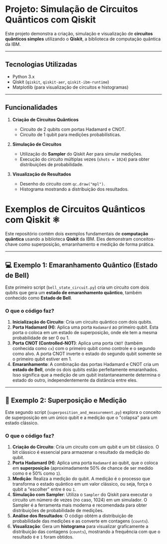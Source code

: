 # Projeto: Simulação de Circuitos Quânticos com Qiskit

Este projeto demonstra a criação, simulação e visualização de **circuitos quânticos simples** utilizando o **Qiskit**, a biblioteca de computação quântica da IBM.

---

## Tecnologias Utilizadas

- Python 3.x  
- Qiskit (`qiskit`, `qiskit-aer`, `qiskit-ibm-runtime`)  
- Matplotlib (para visualização de circuitos e histogramas)

---

## Funcionalidades

1. **Criação de Circuitos Quânticos**  
   - Circuito de 2 qubits com portas Hadamard e CNOT.  
   - Circuito de 1 qubit para medições probabilísticas.

2. **Simulação de Circuitos**  
   - Utilização do **Sampler** do Qiskit Aer para simular medições.  
   - Execução do circuito múltiplas vezes (`shots = 1024`) para obter distribuições de probabilidade.

3. **Visualização de Resultados**  
   - Desenho do circuito com `qc.draw("mpl")`.  
   - Histograma mostrando a distribuição dos resultados.


# Exemplos de Circuitos Quânticos com Qiskit ⚛️

Este repositório contém dois exemplos fundamentais de **computação quântica** usando a biblioteca **Qiskit** da IBM. Eles demonstram conceitos-chave como superposição, emaranhamento e medição de forma prática.

---

## 💻 Exemplo 1: Emaranhamento Quântico (Estado de Bell)

Este primeiro script (`bell_state_circuit.py`) cria um circuito com dois qubits que gera um **estado de emaranhamento quântico**, também conhecido como **Estado de Bell**.

### O que o código faz?

1.  **Inicialização do Circuito**: Cria um circuito quântico com dois qubits.
2.  **Porta Hadamard (H)**: Aplica uma porta `Hadamard` ao primeiro qubit. Esta porta o coloca em um estado de superposição, onde ele tem a mesma probabilidade de ser 0 ou 1.
3.  **Porta CNOT (Controlled-NOT)**: Aplica uma porta `CNOT` (também conhecida como `cx`) com o primeiro qubit como controle e o segundo como alvo. A porta CNOT inverte o estado do segundo qubit somente se o primeiro qubit estiver em 1.
4.  **Emaranhamento**: A combinação das portas Hadamard e CNOT cria um **estado de Bell**, onde os dois qubits estão perfeitamente emaranhados. Isso significa que a medição de um qubit instantaneamente determina o estado do outro, independentemente da distância entre eles.

---

## 🔬 Exemplo 2: Superposição e Medição

Este segundo script (`superposition_and_measurement.py`) explora o conceito de superposição em um único qubit e a medição que o "colapsa" para um estado clássico.

### O que o código faz?

1.  **Criação do Circuito**: Cria um circuito com um qubit e um bit clássico. O bit clássico é essencial para armazenar o resultado da medição do qubit.
2.  **Porta Hadamard (H)**: Aplica uma porta `Hadamard` ao qubit, que o coloca em **superposição** (aproximadamente 50% de chance de ser medido como `0` e 50% como `1`).
3.  **Medição**: Realiza a medição do qubit. A medição é o processo que transforma o estado quântico em um valor clássico, ou seja, força o qubit a "escolher" entre `0` ou `1`.
4.  **Simulação com Sampler**: Utiliza o `Sampler` do Qiskit para executar o circuito um número de vezes (no caso, 1024) em um simulador. O Sampler é a ferramenta mais moderna e recomendada para obter distribuições de probabilidade de medições.
5.  **Análise dos Resultados**: O código obtém a distribuição de probabilidade das medições e as converte em contagens (`counts`).
6.  **Visualização**: Gera um **histograma** para visualizar graficamente a distribuição das contagens (`counts`), mostrando a frequência com que o resultado `0` e `1` foram obtidos.
